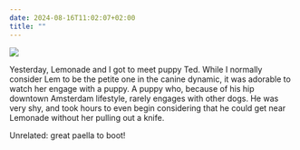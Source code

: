 ```yaml
---
date: 2024-08-16T11:02:07+02:00
title: ""
---
```

![](/img/photos/2024-08-16-11-01-53.jpeg)

Yesterday, Lemonade and I got to meet puppy Ted. While I normally consider Lem to be the petite one in the canine dynamic, it was adorable to watch her engage with a puppy. A puppy who, because of his hip downtown Amsterdam lifestyle, rarely engages with other dogs. He was very shy, and took hours to even begin considering that he could get near Lemonade without her pulling out a knife. 

Unrelated: great paella to boot!